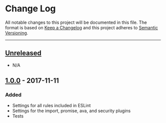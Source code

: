 # Change Log

All notable changes to this project will be documented in this file. The format is based on
[Keep a Changelog](http://keepachangelog.com/en/1.0.0/) and this project adheres to
[Semantic Versioning](http://semver.org/spec/v2.0.0.html).

---

## [Unreleased](https://github.com/greylocklabs/js/compare/v1.0.0...HEAD)

- N/A

## [1.0.0](https://github.com/greylocklabs/releases/tag/v1.0.0) - 2017-11-11

### Added

- Settings for all rules included in ESLint
- Settings for the import, promise, ava, and security plugins
- Tests
